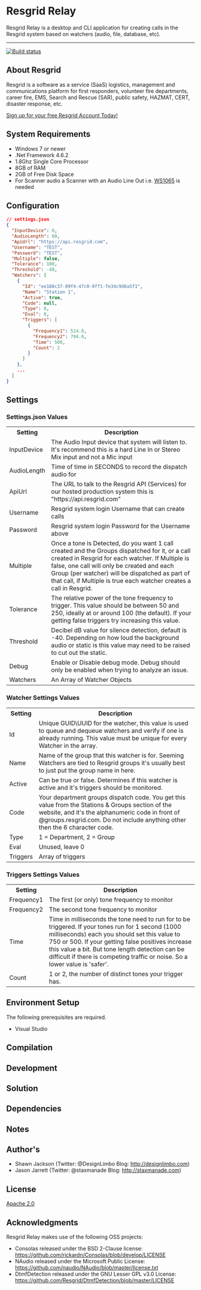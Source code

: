 Resgrid Relay
===========================

Resgrid Relay is a desktop and CLI application for creating calls in the Resgrid system based on watchers (audio, file, database, etc).

*********

[![Build status](https://ci.appveyor.com/api/projects/status/github/resgrid/relay?svg=true)](https://ci.appveyor.com/api/projects/status/github/resgrid/relay)

About Resgrid
-------------
Resgrid is a software as a service (SaaS) logistics, management and communications platform for first responders, volunteer fire departments, career fire, EMS, Search and Rescue (SAR), public safety, HAZMAT, CERT, disaster response, etc.

[Sign up for your free Resgrid Account Today!](https://resgrid.com)

## System Requirements ##

* Windows 7 or newer
* .Net Framework 4.6.2
* 1.8Ghz Single Core Processor
* 8GB of RAM
* 2GB of Free Disk Space
* For Scanner audio a Scanner with an Audio Line Out i.e. [WS1065](https://amzn.to/2Kuck8k) is needed

## Configuration

```json
// settings.json
{
  "InputDevice": 0,
  "AudioLength": 60,
  "ApiUrl": "https://api.resgrid.com",
  "Username": "TEST",
  "Password": "TEST",
  "Multiple": false,
  "Tolerance": 100,
  "Threshold": -40,
  "Watchers": [
    {
	  "Id": "ee188c37-09f4-47c0-9ff1-fe34c9d6a5f1",
      "Name": "Station 1",
      "Active": true,
      "Code": null,
      "Type": 0,
      "Eval": 0,
      "Triggers": [
        {
          "Frequency1": 524.0,
          "Frequency2": 794.0,
          "Time": 500,
          "Count": 2
        }
      ]
    },
	...
  ]
}
```

## Settings

### Settings.json Values
<table>
  <tr>
    <th>Setting</th>
    <th>Description</th>
  </tr>
  <tr>
    <td>InputDevice</td>
    <td>
      The Audio Input device that system will listen to. It's recommend this is a hard Line In or Stereo Mix input and not a Mic input
    </td>
  </tr>
  <tr>
    <td>AudioLength</td>
    <td>
      Time of time in SECONDS to record the dispatch audio for
    </td>
  </tr>
  <tr>
    <td>ApiUrl</td>
    <td>
      The URL to talk to the Resgrid API (Services) for our hosted production system this is "https://api.resgrid.com"
    </td>
  </tr>
  <tr>
    <td>Username</td>
    <td>
      Resgrid system login Username that can create calls
    </td>
  </tr>
  <tr>
    <td>Password</td>
    <td>
      Resgrid system login Password for the Username above
    </td>
  </tr>
  <tr>
    <td>Multiple</td>
    <td>
      Once a tone is Detected, do you want 1 call created and the Groups dispatched for it, or a call created in Resgrid for each watcher. If Multiple is false, one call will only be created and each Group (per watcher) will be dispatched as part of that call, if Multiple is true each watcher creates a call in Resgrid.
    </td>
  </tr>
  <tr>
    <td>Tolerance</td>
    <td>
      The relative power of the tone frequency to trigger. This value should be between 50 and 250, ideally at or around 100 (the default). If your getting false triggers try increasing this value.
    </td>
  </tr>
  <tr>
    <td>Threshold</td>
    <td>
      Decibel dB value for silence detection, default is -40. Depending on how loud the background audio or static is this value may need to be raised to cut out the static.
    </td>
  </tr>
  <tr>
    <td>Debug</td>
    <td>
      Enable or Disable debug mode. Debug should only be enabled when trying to analyze an issue.
    </td>
  </tr>
  <tr>
    <td>Watchers</td>
    <td>
      An Array of Watcher Objects
    </td>
  </tr>
</table>

### Watcher Settings Values
<table>
  <tr>
    <th>Setting</th>
    <th>Description</th>
  </tr>
  <tr>
    <td>Id</td>
    <td>
      Unique GUID\UUID for the watcher, this value is used to queue and dequeue watchers and verify if one is already running. This value must be unique for every Watcher in the array.
    </td>
  </tr>
  <tr>
    <td>Name</td>
    <td>
      Name of the group that this watcher is for. Seeming Watchers are tied to Resgrid groups it's usually best to just put the group name in here.
    </td>
  </tr>
  <tr>
    <td>Active</td>
    <td>
      Can be true or false. Determines if this watcher is active and it's triggers should be monitored. 
    </td>
  </tr>
  <tr>
    <td>Code</td>
    <td>
      Your department groups dispatch code. You get this value from the Stations & Groups section of the website, and it's the alphanumeric code in front of @groups.resgrid.com. Do not include anything other then the 6 character code.
    </td>
  </tr>
  <tr>
    <td>Type</td>
    <td>
      1 = Department, 2 = Group
    </td>
  </tr>
  <tr>
    <td>Eval</td>
    <td>
      Unused, leave 0
    </td>
  </tr>
  <tr>
    <td>Triggers</td>
    <td>
      Array of triggers
    </td>
  </tr>
</table>

### Triggers Settings Values
<table>
  <tr>
    <th>Setting</th>
    <th>Description</th>
  </tr>
  <tr>
    <td>Frequency1</td>
    <td>
      The first (or only) tone frequency to monitor
    </td>
  </tr>
  <tr>
    <td>Frequency2</td>
    <td>
      The second tone frequency to monitor
    </td>
  </tr>
  <tr>
    <td>Time</td>
    <td>
      Time in milliseconds the tone need to run for to be triggered. If your tones run for 1 second (1000 milliseconds) each you should set this value to 750 or 500. If your getting false positives increase this value a bit. But tone length detection can be difficult if there is competing traffic or noise. So a lower value is 'safer'.
    </td>
  </tr>
  <tr>
    <td>Count</td>
    <td>
      1 or 2, the number of distinct tones your trigger has.
    </td>
  </tr>
</table>

## Environment Setup ##

The following prerequisites are required.

* Visual Studio


## Compilation ##



## Development ##



## Solution ##



## Dependencies ##


## Notes ##


## Author's ##
* Shawn Jackson (Twitter: @DesignLimbo Blog: http://designlimbo.com)
* Jason Jarrett (Twitter: @staxmanade Blog: http://staxmanade.com)

## License ##
[Apache 2.0](https://www.apache.org/licenses/LICENSE-2.0)

## Acknowledgments

Resgrid Relay makes use of the following OSS projects:

- Consolas released under the BSD 2-Clause license: https://github.com/rickardn/Consolas/blob/develop/LICENSE
- NAudio released under the Microsoft Public License: https://github.com/naudio/NAudio/blob/master/license.txt
- DtmfDetection released under the GNU Lesser GPL v3.0 License: https://github.com/Resgrid/DtmfDetection/blob/master/LICENSE